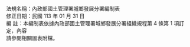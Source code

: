 法規名稱：內政部國土管理署城鄉發展分署編制表  
修正日期：民國 113 年 01 月 31 日  
編 註：本編制表依據內政部國土管理署城鄉發展分署組織規程第 4 條第 1 項訂定，內容  
請參閱相關圖表附檔。  


